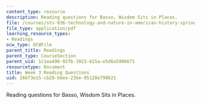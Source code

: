 ```yaml
---
content_type: resource
description: Reading questions for Basso, Wisdom Sits in Places.
file: /courses/sts-036-technology-and-nature-in-american-history-spring-2008/26b73e15cb28bbee23be05128e790621_quest3.pdf
file_type: application/pdf
learning_resource_types:
- Readings
ocw_type: OCWFile
parent_title: Readings
parent_type: CourseSection
parent_uid: 1c1ea490-92fb-3923-615a-e5d6a5906671
resourcetype: Document
title: Week 3 Reading Questions
uid: 26b73e15-cb28-bbee-23be-05128e790621
---
```

Reading questions for Basso, Wisdom Sits in Places.

